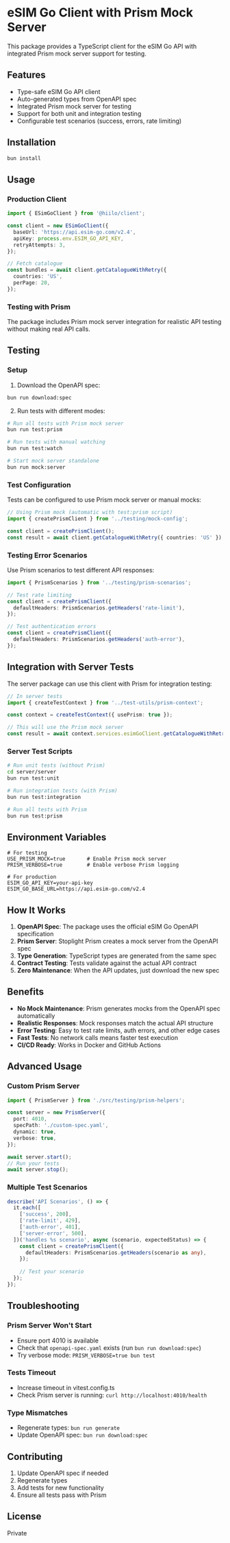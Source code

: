 # eSIM Go Client with Prism Mock Server

This package provides a TypeScript client for the eSIM Go API with integrated Prism mock server support for testing.

## Features

- Type-safe eSIM Go API client
- Auto-generated types from OpenAPI spec
- Integrated Prism mock server for testing
- Support for both unit and integration testing
- Configurable test scenarios (success, errors, rate limiting)

## Installation

```bash
bun install
```

## Usage

### Production Client

```typescript
import { ESimGoClient } from '@hiilo/client';

const client = new ESimGoClient({
  baseUrl: 'https://api.esim-go.com/v2.4',
  apiKey: process.env.ESIM_GO_API_KEY,
  retryAttempts: 3,
});

// Fetch catalogue
const bundles = await client.getCatalogueWithRetry({
  countries: 'US',
  perPage: 20,
});
```

### Testing with Prism

The package includes Prism mock server integration for realistic API testing without making real API calls.

## Testing

### Setup

1. Download the OpenAPI spec:
```bash
bun run download:spec
```

2. Run tests with different modes:

```bash
# Run all tests with Prism mock server
bun run test:prism

# Run tests with manual watching
bun run test:watch

# Start mock server standalone
bun run mock:server
```

### Test Configuration

Tests can be configured to use Prism mock server or manual mocks:

```typescript
// Using Prism mock (automatic with test:prism script)
import { createPrismClient } from '../testing/mock-config';

const client = createPrismClient();
const result = await client.getCatalogueWithRetry({ countries: 'US' });
```

### Testing Error Scenarios

Use Prism scenarios to test different API responses:

```typescript
import { PrismScenarios } from '../testing/prism-scenarios';

// Test rate limiting
const client = createPrismClient({
  defaultHeaders: PrismScenarios.getHeaders('rate-limit'),
});

// Test authentication errors
const client = createPrismClient({
  defaultHeaders: PrismScenarios.getHeaders('auth-error'),
});
```

## Integration with Server Tests

The server package can use this client with Prism for integration testing:

```typescript
// In server tests
import { createTestContext } from '../test-utils/prism-context';

const context = createTestContext({ usePrism: true });

// This will use the Prism mock server
const result = await context.services.esimGoClient.getCatalogueWithRetry({});
```

### Server Test Scripts

```bash
# Run unit tests (without Prism)
cd server/server
bun run test:unit

# Run integration tests (with Prism)
bun run test:integration

# Run all tests with Prism
bun run test:prism
```

## Environment Variables

```env
# For testing
USE_PRISM_MOCK=true       # Enable Prism mock server
PRISM_VERBOSE=true        # Enable verbose Prism logging

# For production
ESIM_GO_API_KEY=your-api-key
ESIM_GO_BASE_URL=https://api.esim-go.com/v2.4
```

## How It Works

1. **OpenAPI Spec**: The package uses the official eSIM Go OpenAPI specification
2. **Prism Server**: Stoplight Prism creates a mock server from the OpenAPI spec
3. **Type Generation**: TypeScript types are generated from the same spec
4. **Contract Testing**: Tests validate against the actual API contract
5. **Zero Maintenance**: When the API updates, just download the new spec

## Benefits

- **No Mock Maintenance**: Prism generates mocks from the OpenAPI spec automatically
- **Realistic Responses**: Mock responses match the actual API structure
- **Error Testing**: Easy to test rate limits, auth errors, and other edge cases
- **Fast Tests**: No network calls means faster test execution
- **CI/CD Ready**: Works in Docker and GitHub Actions

## Advanced Usage

### Custom Prism Server

```typescript
import { PrismServer } from './src/testing/prism-helpers';

const server = new PrismServer({
  port: 4010,
  specPath: './custom-spec.yaml',
  dynamic: true,
  verbose: true,
});

await server.start();
// Run your tests
await server.stop();
```

### Multiple Test Scenarios

```typescript
describe('API Scenarios', () => {
  it.each([
    ['success', 200],
    ['rate-limit', 429],
    ['auth-error', 401],
    ['server-error', 500],
  ])('handles %s scenario', async (scenario, expectedStatus) => {
    const client = createPrismClient({
      defaultHeaders: PrismScenarios.getHeaders(scenario as any),
    });
    
    // Test your scenario
  });
});
```

## Troubleshooting

### Prism Server Won't Start

- Ensure port 4010 is available
- Check that `openapi-spec.yaml` exists (run `bun run download:spec`)
- Try verbose mode: `PRISM_VERBOSE=true bun test`

### Tests Timeout

- Increase timeout in vitest.config.ts
- Check Prism server is running: `curl http://localhost:4010/health`

### Type Mismatches

- Regenerate types: `bun run generate`
- Update OpenAPI spec: `bun run download:spec`

## Contributing

1. Update OpenAPI spec if needed
2. Regenerate types
3. Add tests for new functionality
4. Ensure all tests pass with Prism

## License

Private